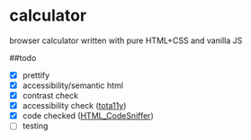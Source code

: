# calculator
browser calculator written with pure HTML+CSS and vanilla JS


##todo

- [x] prettify
- [x] accessibility/semantic html
- [x] contrast check
- [x] accessibility check ([tota11y](https://github.com/Khan/tota11y))
- [x] code checked ([HTML_CodeSniffer](http://squizlabs.github.io/HTML_CodeSniffer/))
- [ ] testing
